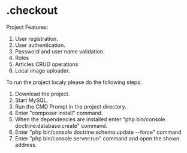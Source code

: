 .checkout
=========

Project Features:
1. User registration.
2. User authentication.
3. Password and user name validation.
4. Roles
5. Articles CRUD operations
6. Local image uploader.

To run the project localy please do the following steps:
1. Download the project.
2. Start MySQL.
3. Run the CMD Prompt in the project directory.
4. Enter "composer install" command.
5. When the dependencies are installed enter "php bin/console doctrine:database:create" command.
6. Enter "php bin/console doctrine:schema:update --force" command
7. Enter "php bin/console server:run" command and open the shown address.
